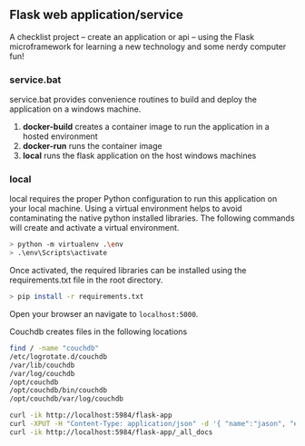 ## Flask web application/service

A checklist project &ndash; create an application or api &ndash; using the Flask microframework for learning a new technology and some nerdy computer fun!

### service.bat

service.bat provides convenience routines to build and deploy the application on a windows machine.

1. **docker-build** creates a container image to run the application in a hosted environment
2. **docker-run** runs the container image
3. **local** runs the flask application on the host windows machines

### local

local requires the proper Python configuration to run this application on your local machine.  Using a virtual environment helps to avoid contaminating the native python installed libraries.  The following commands will create and activate a virtual environment.

```sh
> python -m virtualenv .\env
> .\env\Scripts\activate
```

Once activated, the required libraries can be installed using the requirements.txt file in the root directory.

```sh
> pip install -r requirements.txt
```

Open your browser an navigate to `localhost:5000`.


Couchdb creates files in the following locations

```sh
find / -name "couchdb"
/etc/logrotate.d/couchdb
/var/lib/couchdb
/var/log/couchdb
/opt/couchdb
/opt/couchdb/bin/couchdb
/opt/couchdb/var/log/couchdb
```

```sh
curl -ik http://localhost:5984/flask-app
curl -XPUT -H "Content-Type: application/json" -d '{ "name":"jason", "email":"jason@mail.com" }' http://localhost:5984/flask-app/sampledoc
curl -ik http://localhost:5984/flask-app/_all_docs
```